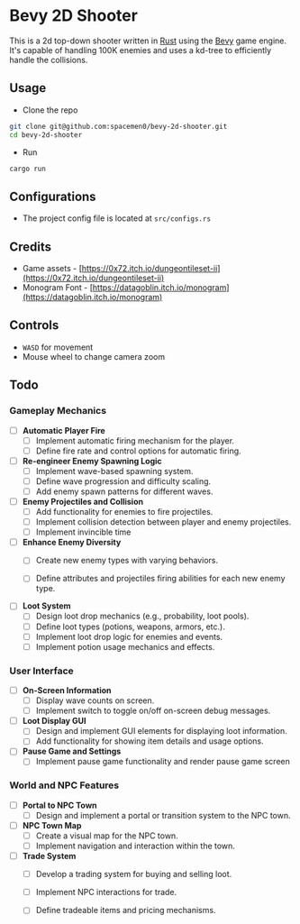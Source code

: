 # Bevy 2D Shooter
This is a 2d top-down shooter written in [Rust](https://www.rust-lang.org/) using the [Bevy](https://bevyengine.org/) game engine. It's capable of handling 100K enemies and uses a kd-tree to efficiently handle the collisions.


## Usage
- Clone the repo
```bash
git clone git@github.com:spacemen0/bevy-2d-shooter.git
cd bevy-2d-shooter
```
- Run
```bash
cargo run
```

## Configurations
- The project config file is located at `src/configs.rs`

## Credits
- Game assets - [https://0x72.itch.io/dungeontileset-ii](https://0x72.itch.io/dungeontileset-ii)
- Monogram Font - [https://datagoblin.itch.io/monogram](https://datagoblin.itch.io/monogram)

## Controls
- `WASD` for movement
- Mouse wheel to change camera zoom

## Todo

### Gameplay Mechanics

- [ ] **Automatic Player Fire**
  - [ ] Implement automatic firing mechanism for the player.
  - [ ] Define fire rate and control options for automatic firing.

- [ ] **Re-engineer Enemy Spawning Logic**
  - [ ] Implement wave-based spawning system.
  - [ ] Define wave progression and difficulty scaling.
  - [ ] Add enemy spawn patterns for different waves.

- [ ] **Enemy Projectiles and Collision**
  - [ ] Add functionality for enemies to fire projectiles.
  - [ ] Implement collision detection between player and enemy projectiles.
  - [ ] Implement invincible time

- [ ] **Enhance Enemy Diversity**
  - [ ] Create new enemy types with varying behaviors.
  - [ ] Define attributes and projectiles firing abilities for each new enemy type.


- [ ] **Loot System**
  - [ ] Design loot drop mechanics (e.g., probability, loot pools).
  - [ ] Define loot types (potions, weapons, armors, etc.).
  - [ ] Implement loot drop logic for enemies and events.
  - [ ] Implement potion usage mechanics and effects.

### User Interface
- [ ] **On-Screen Information**
  - [ ] Display wave counts on screen.
  - [ ] Implement switch to toggle on/off on-screen debug messages.

- [ ] **Loot Display GUI**
  - [ ] Design and implement GUI elements for displaying loot information.
  - [ ] Add functionality for showing item details and usage options.

- [ ] **Pause Game and Settings**
  - [ ] Implement pause game functionality and render pause game screen
### World and NPC Features
- [ ] **Portal to NPC Town**
  - [ ] Design and implement a portal or transition system to the NPC town.

- [ ] **NPC Town Map**
  - [ ] Create a visual map for the NPC town.
  - [ ] Implement navigation and interaction within the town.

- [ ] **Trade System**
  - [ ] Develop a trading system for buying and selling loot.
  - [ ] Implement NPC interactions for trade.
  - [ ] Define tradeable items and pricing mechanisms.


